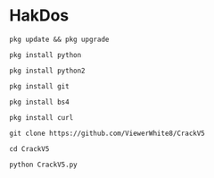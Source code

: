 # HakDos
```
pkg update && pkg upgrade
```

```
pkg install python
```

```
pkg install python2
```

```
pkg install git
```

```
pkg install bs4
```

```
pkg install curl
```

```
git clone https://github.com/ViewerWhite8/CrackV5
```

```
cd CrackV5
```

```
python CrackV5.py
```
